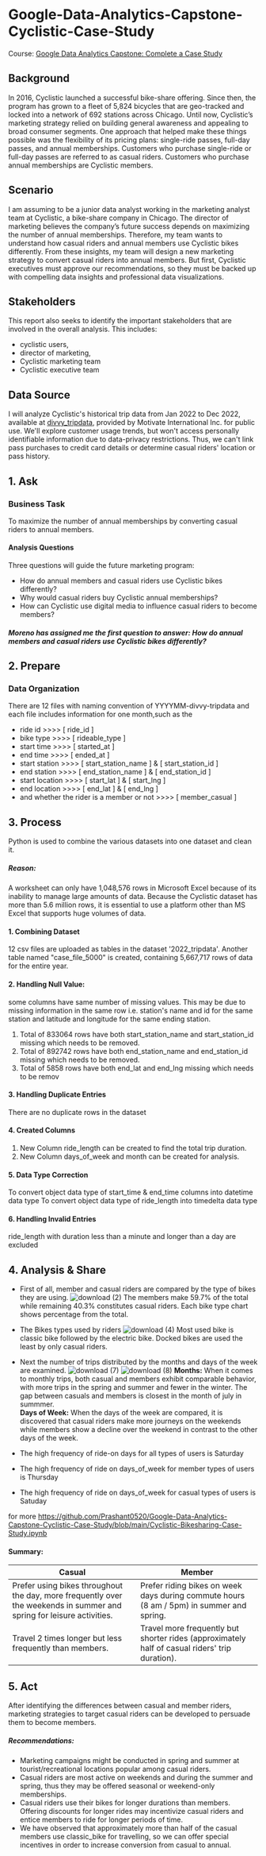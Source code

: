# Google-Data-Analytics-Capstone-Cyclistic-Case-Study
Course: [Google Data Analytics Capstone: Complete a Case Study](https://www.coursera.org/learn/google-data-analytics-capstone)
## Background
In 2016, Cyclistic launched a successful bike-share offering. Since then, the program has grown to a fleet of 5,824 bicycles that are geo-tracked and locked into a network of 692 stations across Chicago.
Until now, Cyclistic’s marketing strategy relied on building general awareness and appealing to broad consumer segments. One approach that helped make these things possible was the flexibility of its pricing plans: single-ride passes, full-day passes, and annual memberships. Customers who purchase single-ride or full-day passes are referred to as casual riders. Customers who purchase annual memberships are Cyclistic members.
## Scenario
I am assuming to be a junior data analyst working in the marketing analyst team at Cyclistic, a bike-share company in Chicago. The director of marketing believes the company’s future success depends on maximizing the number of annual memberships. Therefore, my team wants to understand how casual riders and annual members use Cyclistic bikes differently. From these insights, my team will design a new marketing strategy to convert casual riders into annual members. But first, Cyclistic executives must approve our recommendations, so they must be backed up with compelling data insights and professional data visualizations.
## Stakeholders
This report also seeks to identify the important stakeholders that are involved in the overall analysis. This includes:
- cyclistic users,
- director of marketing,
- Cyclistic marketing team
- Cyclistic executive team
## Data Source
I will analyze Cyclistic's historical trip data from Jan 2022 to Dec 2022, available at [divvy_tripdata](https://divvy-tripdata.s3.amazonaws.com/index.html), provided by Motivate International Inc. for public use.
We'll explore customer usage trends, but won't access personally identifiable information due to data-privacy restrictions. Thus, we can't link pass purchases to credit card details or determine casual riders' location or pass history.

## 1. Ask 

### Business Task
To maximize the number of annual memberships by converting casual riders to annual members.

#### Analysis Questions
Three questions will guide the future marketing program:
- How do annual members and casual riders use Cyclistic bikes differently?
- Why would casual riders buy Cyclistic annual memberships?
- How can Cyclistic use digital media to influence casual riders to become members?
##### Moreno has assigned me the first question to answer: How do annual members and casual riders use Cyclistic bikes differently?

## 2. Prepare

### Data Organization
There are 12 files with naming convention of YYYYMM-divvy-tripdata and each file includes information for one month,such as the
- ride id >>>>  [ ride_id ]
- bike type >>>>  [ rideable_type ] 
- start time >>>>  [ started_at ]
- end time >>>>  [ ended_at ] 
- start station >>>>  [ start_station_name ] & [ start_station_id ]
- end station  >>>>  [ end_station_name ] & [ end_station_id ]
- start location >>>>  [ start_lat ] & [ start_lng ]
- end location >>>>  [ end_lat ] & [ end_lng ]
- and whether the rider is a member or not >>>>  [ member_casual ]

## 3. Process

Python is used to combine the various datasets into one dataset and clean it.
##### Reason:
A worksheet can only have 1,048,576 rows in Microsoft Excel because of its inability to manage large amounts of data. Because the Cyclistic dataset has more than 5.6 million rows, it is essential to use a platform other than MS Excel that supports huge volumes of data.
#### 1. Combining Dataset
12 csv files are uploaded as tables in the dataset '2022_tripdata'. Another table named "case_file_5000" is created, containing 5,667,717 rows of data for the entire year.
#### 2. Handling Null Value:
some columns have same number of missing values. This may be due to missing information in the same row i.e. station's name and id for the same station and latitude and longitude for the same ending station.
1. Total of 833064 rows have both start_station_name and start_station_id missing which needs to be removed.
2. Total of 892742 rows have both end_station_name and end_station_id missing which needs to be removed.
3. Total of 5858 rows have both end_lat and end_lng missing which needs to be remov
#### 3. Handling Duplicate Entries
There are no duplicate rows in the dataset
#### 4. Created Columns
1. New Column ride_length can be created to find the total trip duration.
2. New Column days_of_week and month can be created for analysis.
#### 5. Data Type Correction
To convert object data type of start_time & end_time columns into datetime data type
To convert object data type of ride_length into timedelta data type
#### 6. Handling Invalid Entries
ride_length with duration less than a minute and longer than a day are excluded

## 4. Analysis & Share
- First of all, member and casual riders are compared by the type of bikes they are using. 
![download (2)](https://github.com/Prashant0520/Google-Data-Analytics-Capstone-Cyclistic-Case-Study/assets/120619315/5702f71c-aef1-4709-a80c-e259481539b4)
The members make 59.7% of the total while remaining 40.3% constitutes casual riders. Each bike type chart shows percentage from the total.

- The Bikes types used by riders
![download (4)](https://github.com/Prashant0520/Google-Data-Analytics-Capstone-Cyclistic-Case-Study/assets/120619315/933ad7c7-5d91-49ef-bae6-f16abb0b542c)
Most used bike is classic bike followed by the electric bike. Docked bikes are used the least by only casual riders. 

- Next the number of trips distributed by the months and days of the week are examined.
![download (7)](https://github.com/Prashant0520/Google-Data-Analytics-Capstone-Cyclistic-Case-Study/assets/120619315/6a1e0a6e-c97f-47ff-91ea-eee12450cca7)
![download (8)](https://github.com/Prashant0520/Google-Data-Analytics-Capstone-Cyclistic-Case-Study/assets/120619315/5c95f202-a6e0-495a-a501-7db5021fc9d9)
__Months:__ When it comes to monthly trips, both casual and members exhibit comparable behavior, with more trips in the spring and summer and fewer in the winter. The gap between casuals and members is closest in the month of july in summmer.   
__Days of Week:__ When the days of the week are compared, it is discovered that casual riders make more journeys on the weekends while members show a decline over the weekend in contrast to the other days of the week. 
- The high frequency of ride-on days for all types of users is Saturday
- The high frequency of ride on days_of_week for member types of users is Thursday
- The high frequency of ride on days_of_week for casual types of users is Satuday

for more
https://github.com/Prashant0520/Google-Data-Analytics-Capstone-Cyclistic-Case-Study/blob/main/Cyclistic-Bikesharing-Case-Study.ipynb

#### Summary:

|Casual|Member|
|------|------|
|Prefer using bikes throughout the day, more frequently over the weekends in summer and spring for leisure activities.|Prefer riding bikes on week days during commute hours (8 am / 5pm) in summer and spring.|
|Travel 2 times longer but less frequently than members.|Travel more frequently but shorter rides (approximately half of casual riders' trip duration).|

## 5. Act

After identifying the differences between casual and member riders, marketing strategies to target casual riders can be developed to persuade them to become members.
##### Recommendations:
- Marketing campaigns might be conducted in spring and summer at tourist/recreational locations popular among casual riders.
- Casual riders are most active on weekends and during the summer and spring, thus they may be offered seasonal or weekend-only memberships.
- Casual riders use their bikes for longer durations than members. Offering discounts for longer rides may incentivize casual riders and entice members to ride for longer periods of time.
- We have observed that approximately more than half of the casual members use classic_bike for travelling, so we can offer special incentives in order to increase conversion from casual to annual.
